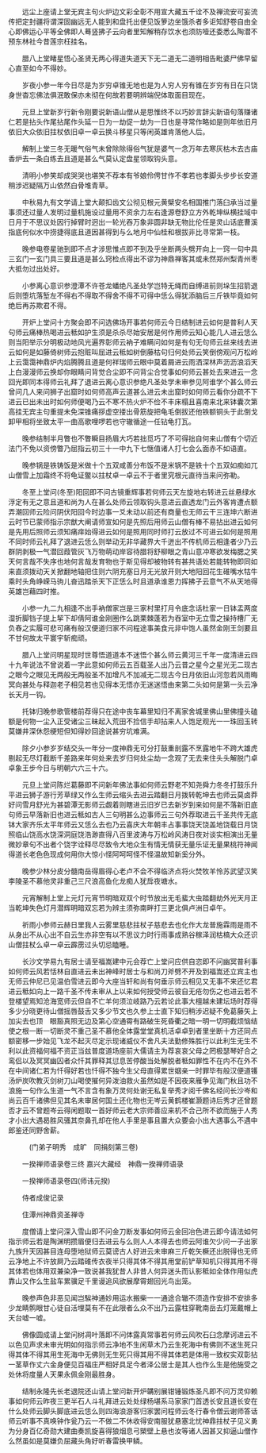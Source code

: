 <!-- { "loadSidebar": true } -->
　　远尘上座请上堂无宾主句火炉边文彩全彰不用宣大藏五千诠不及禅流安可妄流传把定封疆将谓深固幽远无人能到和盘托出便见饭箩边坐饿杀者多讵知舒卷自由全心即佛运心平等全佛即人蓦竖拂子云向者里知解稍存饮水也须防噎还委悉么陶潜不预东林社今昔莲宗枉挂名。

　　腊八上堂睹星悟心圣贤无两心得道失道天下无二道无二道明相告毗婆尸佛早留心直至如今不得妙。

　　岁夜小参一年今日尽是为岁穷卓锥无地也是为人穷人穷有锥在岁穷有日在只饶身世杳忘佛法俱泯敢保亦未彻在何故若要明辨端倪体取面目现在。

　　元旦上堂新岁行新令刚要说新语山僧从是思惟终不以巧妙言辞尖新语句落赚诸仁若是拈头作尾拈尾作头延一日为一劫促一劫为一日也是寻常作略如是则年依旧月依旧大众依旧拄杖依旧卓一卓云换斗移星只等闲英雄肯落他人后。

　　解制上堂三冬无暖气俗气未曾除除得俗气犹是婆气一念万年去寒灰枯木去古庙香炉去一条白练去且道是甚么气莫认定盘星领取钩头意。

　　清明小参笑却成哭哭也堪笑不荐本有爷娘伶俜甘作不孝若也孝脚头步步长安道稍涉迟疑隔万山依然白骨堆青草。

　　中秋易九有文学请上堂大颠扣齿文公彻见根元黄檗安名相国推门落臼承当过量事须还过量人发明过量机施设过量用不资余力左右逢源卷舒立方外乾坤纵横挂域中日月于不思议处因行掉臂时迥出一轮光吞万象非圆非缺无物比伦任是灵山话底曹溪指底何似水中捞捷得底且道因甚得到与么地月中仙桂和根拔非比寻常第一枝。

　　晚参电卷星驰到即不点才涉思惟点即不到及乎坐断两头劈开向上一窍一句中具三玄门一玄门具三要且道是甚么窍检点得出不谬为神鼎禅客其或未然郑州梨青州枣大抵勿过出处好。

　　小参离心意识参澄潭不许苍龙蟠绝凡圣处学岂特无绳而自缚进前则垛生招箭退后则堕坑落堑左不得右不得取不得舍不得不可得中恁么得犹添脑后三斤铁毕竟如何绝后再苏欺君不得。

　　开炉上堂问十方聚会即不问选佛场开事若何师云今日结制进云如何是普利人天句师云痛棒热喝进云秪如护生须是杀杀尽始安居是何作用师云知心能几人进云恁么则当阳举示分明极动地风光遍界彰师云衲子难瞒问如何是有句无句师云丝来线去进云如何是如藤倚树师云抱赃叫屈进云秪如树倒藤枯句归何处师云笑倒傍观问万松岭上云霭霭神鼎炉内焰腾腾且道是何祥瑞师云眼中莫着屑进云雨洒深林声沥沥浪滔天上白漫漫师云换却你眼睛问背觉合尘即不问背尘合觉事如何师云甚处去来进云一念回光即同本得师云礼拜了退进云离心意识参绝凡圣处学未审参见阿谁学个甚么师云曾问几人来问狮子出窟时如何师高声云道甚么进云未出窟时如何师云看你分疏不下进云已出未出时如何师便喝乃云不寒不热火炉不俭不丰床榻且喜南来北来钵囊次第高挂无宾主句重提未免深锥痛拶虚空搂出骨筋旋把龟毛倒拔还他铁额铜头于此倒戈卸甲相将坐致太平一曲高歌哩啰若也守辙循途一任钻龟打瓦。

　　晚参结制半月瞥也不瞥瞬目扬眉大巧若拙觅巧了不可得拙自何来山僧有个切近法门不免以资傍瞥乃屈指云初三十一中九下七惬值诸人打七会么面赤不如语直。

　　晚参锅是铁铸饭是米做十个五双咸善分布饭不是米锅不是铁十个五双如痴如兀山僧雪上加霜终不将龟证鳖以拄杖卓一卓云不于者里究根元直待当来问弥勒。

　　冬至上堂问(冬至)阳回即不问古镜重辉事若何师云天左旋地右转进云丝悬绿水浮定有无之意且道和尚为人在甚么处师云领取钩头意进云直透龙门云外客肯遭点额弄潮回师云险问阴伏阳回今时边事一爻未动以前还有商量也无师云干三连坤六断进云时节已蒙师指示宗猷大阐请师宣如何是先照后用师云山僧有棒不易拈出进云如何是先用后照师云须知痛痒始得进云如何是照用同时师打云放过不可进云如何是照用不同时师云礼拜了退进云恁么则举动无非华藏界大千迸出不传机师云相逢者少乃云群阴剥极一气潜回葭管灰飞万物萌动岸容待腊将舒柳眼之青山意冲寒欲发梅腮之笑天何言哉不失序也地何言哉发育物也于斯见得却被物转有甚共语处若能转物即同如来直须拨动天关掀翻地轴把住则六阴充塞日月无光放开则大地阳回花生碓嘴水牯牛乘时头角峥嵘马驹儿奋迅踏杀天下正恁么时且道承谁恩力挥拂子云意气不从天地得英雄岂藉四时推。

　　小参一九二九相逢不出手衲僧家岂是三家村里打月令底念话杜家一日钵盂两度湿折脚铛子提上挈下却倩阿谁金刚圈作么跳栗棘蓬若为吞室中无立雪之操持槽厂无负舂之实履可悲可痛有般汉便道归家不问程途事美食元非中饱人虽然金刚王剑要且不甘何故太平寰宇斩痴顽。

　　腊八上堂问明星现时世尊悟道道本不迷悟个甚么师云黄河三千年一度清进云四十九年说法不曾说着一字此意如何师云五百载圣人出乃云昔之星今之星光无二现古之眼今之眼见无两般无两般圣不加增凡不加减无二现古今日月依旧山河忽若风雨晦冥向甚处与释迦老子相见若也见得本无悟亦无迷迷悟由来第二头如何是第一头云净长天月一钩。

　　托钵归晚参歌管楼前荐得只在途中丧车幕里知归不离家舍城里佛山里佛撞头磕额是何物一尘入正受诸尘三昧起入荒田不捡信手却拈来人人饱足观光一一珠回玉转莫嫌井深休怨绠短但知得妙回途说甚穷坑难满。

　　除夕小参岁岁结交头一年分一度神鼎无可分打鼓重剖露不烹露地牛不跨大雄虎剔起无尽灯截断千差路来年何处来去岁归何处尘劫一念观了无去来住头头解脱门卓卓象王步今日与明朝六六三十六。

　　元旦上堂问陈烂葛藤即不问新年佛法事如何师云野老不知尧舜力冬冬打鼓乐升平进云狮子游行芳草绿又作么生师云缩头去进云踏翻日月拨转乾坤去也师云莫卤莽好问雪月舒光为甚碧潭无影师云觑着则瞎进云旧岁已去新岁到来如何是不落新旧底句师云早落新旧也进云秪如古人三句明甚么边事师云三句外荐取进云千圣共传无底钵大家齐乐太平年师云又恁么去也乃云喜庆大年朝丰占事事饶天饶盖地饶载日月饶照临山饶高水饶深洞庭饶浩渺直得八百里波涛与万松岭风涛日夜对谈实相演出无量微妙章句不出者个饶字诠释尽尽致令大地众生有情无情获无量乐证无量果桃符神闻得道长老色色现成何用你大惊小怪阿呵呵怪不怪温故知新奚分外。

　　晚参少林分皮分髓南岳得眉得心老卢不会不得临济点将火焚牧羊怜苏武望汉笑李陵圣不慕他灵非重己三尺浪高鱼化龙痴人犹戽夜塘水。

　　元宵解制上堂上元灯元宵节明暗双双个时节放出无毛蜚大虫踏翻劫外光天月正当乾坤失色灯月潜辉明暗双忘若为辨主须弥南畔打三更北俱卢洲日卓午。

　　祈雨小参师云赫日里我人云雾里慈悲拄杖子慈悲去也化作大龙普施霖雨是雨不从身出不从心出不自云生亦非空有以不思议力时行雨事成熟谷稼泽润枯槁大众还识山僧拄杖么卓一卓云霹雳过头切忌瞌睡。

　　长沙文学易九有居士请至福嵩建中元会荐亡上堂问应供自恣即不问幽冥普利事如何师云风若恬林自直进云未出神峰时居士与和尚刀斧劈不开及到福嵩还立宾主也无师云仲尼已见温伯雪进云即今大座当轩和尚有何垂示师云相见又无事不来还忆君进云秪如向上一路千圣不传未审从上以来如何授受师云彼自无疮勿伤之也进云若不登楼望焉知沧海宽师云但自不亡羊何须泣岐路乃云若论此事大檀越未建坛场时荐得多少分晓更待山僧摇唇鼓舌又多少节文也久参上士直下知归稍涉迟疑不免葛藤矢上加尖去也顶　眼豁真照无边及第心空通霄有路破生死昏衢之暗一明一切明截烦恼结使之根一断一切断灵不重己圣不慕他全体露堂堂真机活卓卓到者里坐断十方还同点额密移一步始见飞龙不起灭尽定示现诸威仪不舍凡夫法勤修殊胜行以此利生无生不利以此资福何福不资正当兹普度道场座前大儒请主为荐哀哀父母之罔极瑟琴好合之鸾侣以及冥冥幽囚者众忏其罪释其愆息苦停酸当处解脱者秪如罪性不在内不在外不在中间诸仁若为忏得好若也忏得不独今生父母直得累世姻亲一时罪毕有般汉便道镬汤炉炭吹教灭剑树刀山喝使摧何异泼油救火虽然如是不因夜来雁争见海门秋且功不浪施一句作么生道一气不言含有象万灵何处谢无私复举秀才阅千佛名经问长沙岑和尚云百千诸佛但见其名未审居何国土还化物也无岑云黄鹤楼崔灏题诗后秀才还曾题否才云不曾题岑云得闲题取一首好师云老大宗师善应来机不合己所不欲而施于人秀才小出大遇曷胜风骚其奈鼻孔却在他人手里是事且置大众要会小出大遇事么不遇中郎鉴还同野舍薪。

　　　(门弟子明秀　成旷　同捐刻第三卷)

　　一揆禅师语录卷三终
嘉兴大藏经　神鼎一揆禅师语录


　　一揆禅师语录卷四(师讳元揆)

　　侍者成俊记录

　　住潭州神鼎资圣禅寺

　　度僧请上堂问深入雪山即不问金刀断发事如何师云金回冶色进云即今请法如何指示师云若是陶渊明攒眉便归去进云与么则人人本得去也师云阿谁欠少问一子出家九族升天因甚目连母堕地狱师云莫谤古人好进云未审麻三斤乾矢橛还出脱得也无师云净地上不许放屙乃云踏碓传衣夜半只得其体不得其用堂前铲草知机只得其用不得其体若也体用双兼染净一致说甚我犹昔人非昔人何异迷头而认影秪如全体作用似虎靠山又作么生盐车累骥足千里谩追风欲展摩霄翅回光鸟出笼。

　　晚参声色非恶见闻岂騃神通妙用运水搬柴一一通途合辙不须造作安排不安排多少龙睛鹘眼甘心徒自活埋莫有不在此限者么众不出乃云露柱穿靴南岳去灯笼戴帽上天台嘘一嘘。

　　佛像圆成请上堂问树凋叶落即不问体露真常事若何师云风吹石臼念摩诃进云不以色见声求未审光明如何指示师云净地不生闲草木乃云生死海中有佛则不迷生死只得其体不得其用生死海中无佛则无生死只得其用不得其体若是体用一致权实双彰拈一茎草作丈六金身便见百福庄严相好具足今者泽公居士是其人也作么生是他施受之处休将度量人天果永佩金刚最胜身。

　　结制永隆先长老退院还山请上堂问新开炉韝别展钳锤锻炼圣凡即不问万灵仰赖事如何师云昨夜三更半石人斗礼拜进云处处绿杨堪系马家家门首透长安且道长安在什么处师云脚头脚底进云恁么则四海浪游客归家罢问程师云冬行春令僧云谢师答话师云听事不真唤钟作瓮乃云一不做二不休收得安南服犹悬塞北忧神鼎拄杖子见义勇为分身百亿奇勋大建曲奏凯旋喜得狼烟息弓槊壁上悬也汝等诸人因甚又抑逼山僧作么然虽如是莫嫌负屈藏头角好听春雷换甲鳞。
